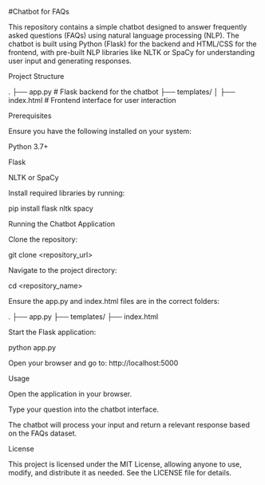 #Chatbot for FAQs

This repository contains a simple chatbot designed to answer frequently asked questions (FAQs) using natural language processing (NLP). The chatbot is built using Python (Flask) for the backend and HTML/CSS for the frontend, with pre-built NLP libraries like NLTK or SpaCy for understanding user input and generating responses.

Project Structure

.
├── app.py         # Flask backend for the chatbot
├── templates/
│   ├── index.html # Frontend interface for user interaction

Prerequisites

Ensure you have the following installed on your system:

Python 3.7+

Flask

NLTK or SpaCy

Install required libraries by running:

pip install flask nltk spacy

Running the Chatbot Application

Clone the repository:

git clone <repository_url>

Navigate to the project directory:

cd <repository_name>

Ensure the app.py and index.html files are in the correct folders:

.
├── app.py
├── templates/
    ├── index.html

Start the Flask application:

python app.py

Open your browser and go to:
http://localhost:5000

Usage

Open the application in your browser.

Type your question into the chatbot interface.

The chatbot will process your input and return a relevant response based on the FAQs dataset.

License

This project is licensed under the MIT License, allowing anyone to use, modify, and distribute it as needed. See the LICENSE file for details.

